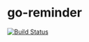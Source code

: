 # go-reminder

[![Build Status](https://travis-ci.org/rafaelhenrique/go-reminder.svg?branch=master)](https://travis-ci.org/rafaelhenrique/go-reminder)
